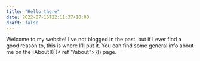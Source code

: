 ```yaml
---
title: "Hello there"
date: 2022-07-15T22:11:37+10:00
draft: false
---
```


Welcome to my website! I've not blogged in the past, but if I ever find a good reason to, this is where I'll put it. You can find some general info about me on the [About]({{< ref "/about">}}) page.

